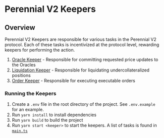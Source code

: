 # Perennial V2 Keepers

## Overview

Perennial V2 Keepers are responsible for various tasks in the Perennial V2 protocol. Each of these tasks is
incentivized at the protocol level, rewarding keepers for performing the action.

1. [Oracle Keeper](./src/listeners/oracleListener/pythOracle.ts) - Responsible for committing requested price updates to the Oracles
2. [Liquidation Keeper](./src/listeners/marketListener/marketUserListener.ts) - Responsible for liquidating undercollateralized positions
3. [Order Keeper](./src/listeners/orderListener/orderListener.ts) - Responsible for executing executable orders

### Running the Keepers

1. Create a `.env` file in the root directory of the project. See `.env.example` for an example.
1. Run `yarn install` to install dependencies
1. Run `yarn build` to build the project
1. Run `yarn start <keeper>` to start the keepers. A list of tasks is found in [`main.ts`](./src/main.ts)
